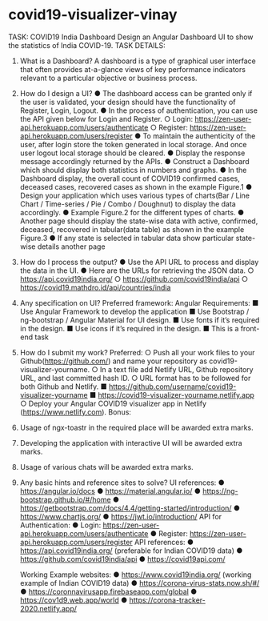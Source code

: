 # covid19-visualizer-vinay

TASK: COVID19 India Dashboard
Design an Angular Dashboard UI to show the statistics of India COVID-19.
TASK DETAILS:

1. What is a Dashboard?
   A dashboard is a type of graphical user interface that often provides at-a-glance
   views of key performance indicators relevant to a particular objective or business process.
2. How do I design a UI?
   ● The dashboard access can be granted only if the user is validated, your design should
   have the functionality of Register, Login, Logout.
   ● In the process of authentication, you can use the API given below for Login and
   Register.
   ○ Login: https://zen-user-api.herokuapp.com/users/authenticate
   ○ Register: https://zen-user-api.herokuapp.com/users/register
   ● To maintain the authenticity of the user, after login store the token generated in local
   storage. And once user logout local storage should be cleared.
   ● Display the response message accordingly returned by the APIs.
   ● Construct a Dashboard which should display both statistics in numbers and graphs.
   ● In the Dashboard display, the overall count of COVID19 confirmed cases, deceased
   cases, recovered cases as shown in the example Figure.1
   ● Design your application which uses various types of charts(Bar / Line Chart /
   Time-series / Pie / Combo / Doughnut) to display the data accordingly.
   ● Example Figure.2 for the different types of charts.
   ● Another page should display the state-wise data with active, confirmed, deceased,
   recovered in tabular(data table) as shown in the example Figure.3
   ● If any state is selected in tabular data show particular state-wise details another page
3. How do I process the output?
   ● Use the API URL to process and display the data in the UI.
   ● Here are the URLs for retrieving the JSON data.
   ○ https://api.covid19india.org/
   ○ https://github.com/covid19india/api
   ○ https://covid19.mathdro.id/api/countries/india
4. Any specification on UI?
   Preferred framework: Angular
   Requirements:
   ■ Use Angular Framework to develop the application
   ■ Use Bootstrap / ng-bootstrap / Angular Material for UI design.
   ■ Use fonts if it’s required in the design.
   ■ Use icons if it’s required in the design.
   ■ This is a front-end task
5. How do I submit my work?
   Preferred:
   ○ Push all your work files to your Github(https://github.com/) and name your
   repository as covid19-visualizer-yourname.
   ○ In a text file add Netlify URL, Github repository URL, and last committed hash ID.
   ○ URL format has to be followed for both Github and Netlify.
   ■ https://github.com/username/covid19-visualizer-yourname
   ■ https://covid19-visualizer-yourname.netlify.app
   ○ Deploy your Angular COVID19 visualizer app in Netlify (https://www.netlify.com).
   Bonus:
6. Usage of ngx-toastr in the required place will be awarded extra marks.
7. Developing the application with interactive UI will be awarded extra marks.
8. Usage of various chats will be awarded extra marks.
9. Any basic hints and reference sites to solve?
   UI references:
   ● https://angular.io/docs
   ● https://material.angular.io/
   ● https://ng-bootstrap.github.io/#/home
   ● https://getbootstrap.com/docs/4.4/getting-started/introduction/
   ● https://www.chartjs.org/
   ● https://jwt.io/introduction/
   API for Authentication:
   ● Login: https://zen-user-api.herokuapp.com/users/authenticate
   ● Register: https://zen-user-api.herokuapp.com/users/register
   API references:
   ● https://api.covid19india.org/ (preferable for Indian COVID19 data)
   ● https://github.com/covid19india/api
   ● https://covid19api.com/

   Working Example websites:
   ● https://www.covid19india.org/ (working example of Indian COVID19 data)
   ● https://corona-virus-stats.now.sh/#/
   ● https://coronnavirusapp.firebaseapp.com/global
   ● https://cov1d9.web.app/world
   ● https://corona-tracker-2020.netlify.app/
